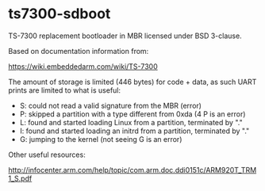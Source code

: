 # ts7300-sdboot

TS-7300 replacement bootloader in MBR licensed under BSD 3-clause.

Based on documentation information from:

https://wiki.embeddedarm.com/wiki/TS-7300

The amount of storage is limited (446 bytes) for code + data, as such UART
prints are limited to what is useful:

* S: could not read a valid signature from the MBR (error)
* P: skipped a partition with a type different from 0xda (4 P is an error)
* L: found and started loading Linux from a partition, terminated by "."
* I: found and started loading an initrd from a partition, terminated by "."
* G: jumping to the kernel (not seeing G is an error)

Other useful resources:

http://infocenter.arm.com/help/topic/com.arm.doc.ddi0151c/ARM920T_TRM1_S.pdf
